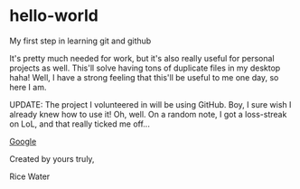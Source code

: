 # hello-world
My first step in learning git and github

It's pretty much needed for work, but it's also really useful for personal projects as well. This'll solve having tons of duplicate files in my desktop haha! Well, I have a strong feeling that this'll be useful to me one day, so here I am.

UPDATE: The project I volunteered in will be using GitHub. Boy, I sure wish I already knew how to use it! Oh, well. On a random note, I got a loss-streak on LoL, and that really ticked me off...

[Google](https://google.com)

Created by yours truly,

Rice Water
